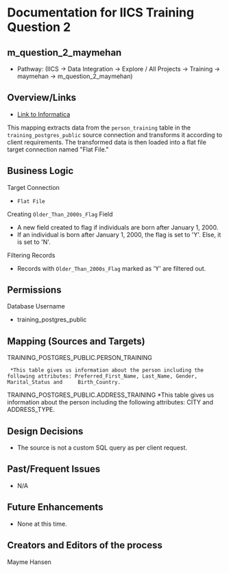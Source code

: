 # Documentation for IICS Training Question 2

## m_question_2_maymehan
- Pathway: (IICS -> Data Integration -> Explore / All Projects -> Training -> maymehan -> m_question_2_maymehan)

## Overview/Links
  - [Link to Informatica](http://go.byu.edu/infadev)

This mapping extracts data from the `person_training` table in the `training_postgres_public` source connection and transforms it according to client requirements. The transformed data is then loaded into a flat file target connection named "Flat File."

## Business Logic
Target Connection
- `Flat File`

Creating `Older_Than_2000s_Flag` Field
- A new field created to flag if individuals are born after January 1, 2000. 
- If an individual is born after January 1, 2000, the flag is set to 'Y'. Else, it is set to 'N'.

Filtering Records
- Records with `Older_Than_2000s_Flag` marked as 'Y' are filtered out.
  
## Permissions

Database Username
- training_postgres_public

## Mapping (Sources and Targets)

TRAINING_POSTGRES_PUBLIC.PERSON_TRAINING

     *This table gives us information about the person including the following attributes: Preferred_First_Name, Last_Name, Gender, Marital_Status and     Birth_Country.

TRAINING_POSTGRES_PUBLIC.ADDRESS_TRAINING
     *This table gives us information about the person including the following attributes: CITY and ADDRESS_TYPE.

## Design Decisions
- The source is not a custom SQL query as per client request.
## Past/Frequent Issues
- N/A
## Future Enhancements
- None at this time.
## Creators and Editors of the process
Mayme Hansen
